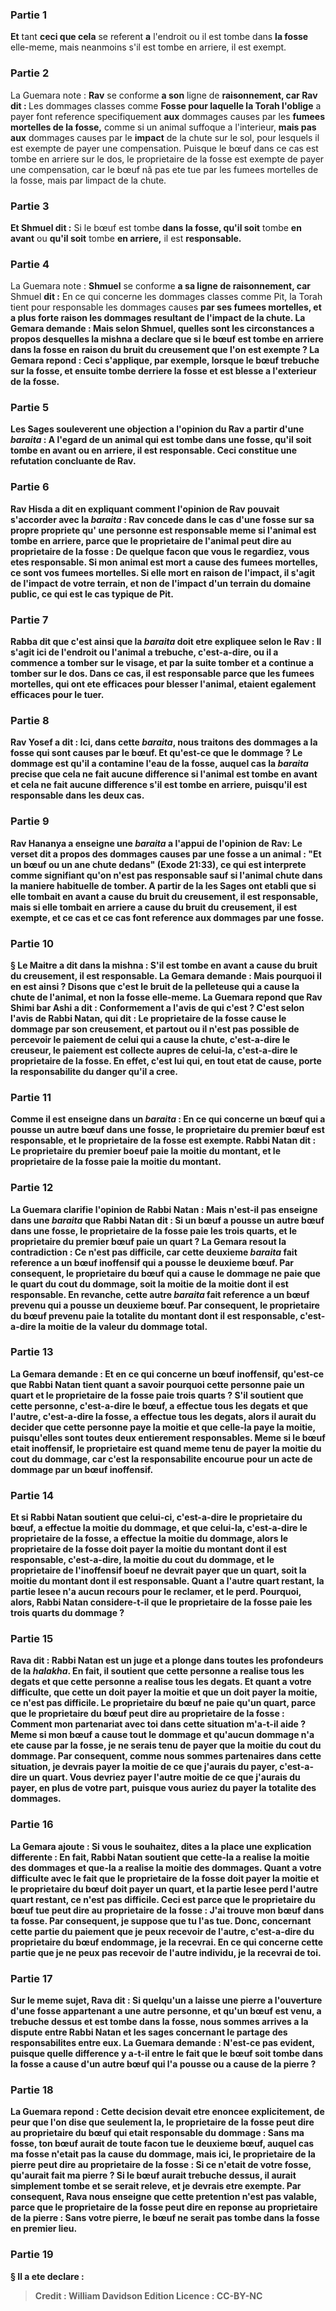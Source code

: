 
### Partie 1
<b>Et</b> tant <b>ceci que cela</b> se referent <b>a</b> l'endroit ou il est tombe dans <b>la fosse</b> elle-meme, mais neanmoins s'il est tombe en arriere, il est exempt.

### Partie 2
La Guemara note : <b>Rav</b> se conforme <b>a son</b> ligne de <b>raisonnement, car Rav dit : </b> Les dommages classes comme <b>Fosse pour laquelle la Torah l'oblige</b> a payer font reference specifiquement <b>aux</b> dommages causes par les <b>fumees mortelles de la fosse,</b> comme si un animal suffoque a l'interieur, <b>mais pas aux</b> dommages causes par le <b>impact</b> de la chute sur le sol, pour lesquels il est exempte de payer une compensation. Puisque le bœuf dans ce cas est tombe en arriere sur le dos, le proprietaire de la fosse est exempte de payer une compensation, car le bœuf nâ pas ete tue par les fumees mortelles de la fosse, mais par limpact de la chute.

### Partie 3
<b>Et Shmuel dit :</b> Si le bœuf est tombe <b>dans la fosse, qu'il soit</b> tombe <b>en avant</b> ou <b>qu'il soit</b> tombe <b>en arriere,</b> il est <b>responsable.</b>

### Partie 4
La Guemara note : <b>Shmuel</b> se conforme <b>a sa ligne de <b>raisonnement</b>, car</b> Shmuel <b>dit :</b> En ce qui concerne les dommages classes comme Pit, la Torah tient pour responsable les dommages causes <b>par ses <b>fumees mortelles, et a plus forte raison les</b> dommages resultant de l'<b>impact</b> de la chute. La Gemara demande : <b>Mais</b> selon Shmuel, <b>quelles sont les circonstances</b> a propos desquelles la mishna a declare que si le bœuf est tombe <b>en arriere</b> dans la fosse <b>en raison du bruit du creusement que</b> l'on est <b>exempte ?</b> La Gemara repond : Ceci s'applique, <b>par exemple, lorsque</b> le bœuf <b>trebuche sur la fosse, et</b> ensuite <b>tombe derriere la fosse</b> et est blesse <b>a l'exterieur de la fosse.</b>

### Partie 5
Les Sages <b>souleverent une objection a</b> l'opinion du Rav a partir d'une <i>baraita</i> : A l'egard <b>de</b> un animal qui est tombe dans <b>une fosse, qu'il soit</b> tombe en <b>avant</b> ou <b>en <b>arriere,</b> il est <b>responsable.</b> Ceci constitue <b>une refutation concluante de Rav.</b>

### Partie 6
<b>Rav Hisda a dit</b> en expliquant comment l'opinion de Rav pouvait s'accorder avec la <i>baraita</i> : <b>Rav concede</b> dans le cas <b>d'une fosse sur sa</b> propre <b>propriete qu'</b> une personne est <b>responsable</b> meme si l'animal est tombe en arriere, <b>parce que</b> le proprietaire de l'animal peut <b>dire au</b> proprietaire de la fosse : <b>De quelque facon que vous</b> le regardiez, vous etes responsable. <b>Si</b> mon animal <b>est mort</b> a cause <b>des <b>fumees mortelles</b>, ce <b>sont vos</b> <b>fumees mortelles. Si</b> elle <b>mort</b> en raison <b>de l'impact,</b> il s'agit de l'impact</b> de <b>votre</b> terrain, et non de l'impact d'un terrain du domaine public, ce qui est le cas typique de Pit.

### Partie 7
<b>Rabba dit</b> que c'est ainsi que la <i>baraita</i> doit etre expliquee selon le Rav : <b>Il s'agit ici de l'endroit</b> ou l'animal a <b>trebuche,</b> c'est-a-dire, <b>ou</b> il a commence a <b>tomber sur le visage, et</b> par la suite <b>tomber et</b> a continue a <b>tomber sur le dos.</b> Dans ce cas, il est responsable <b>parce que les <b>fumees mortelles</b>, qui ont ete efficaces</b> pour blesser l'animal, <b>etaient</b> egalement <b>efficaces</b> pour le tuer.</b>

### Partie 8
<b>Rav Yosef a dit : Ici,</b> dans cette <i>baraita</i>, <b>nous traitons des dommages</b> a <b>la fosse</b> qui sont causes <b>par le bœuf.</b> Et <b>qu'est-ce que</b> le dommage ? Le dommage est <b>qu'il a contamine l'eau</b> de la fosse, auquel cas la <i>baraita</i> precise <b>que</b> cela ne fait <b>aucune difference</b> si l'animal est tombe <b>en avant et</b> cela ne fait <b>aucune difference</b> s'il est tombe <b>en arriere,</b> puisqu'il <b>est responsable</b> dans les deux cas.

### Partie 9
<b>Rav Hananya a enseigne</b> une <i>baraita</i> <b>a l'appui</b> de l'opinion de <b>Rav:</b> Le verset dit a propos des dommages causes par une fosse a un animal : <b>"Et</b> un bœuf ou un ane <b>chute</b> dedans" (Exode 21:33), ce qui est interprete comme signifiant qu'on n'est pas responsable <b>sauf si</b> l'animal <b>chute</b> dans la <b>maniere habituelle de tomber. A partir de la</b> les Sages ont <b>etabli</b> que si elle <b>tombait en avant a cause du bruit du creusement,</b> il est <b>responsable,</b> mais si elle tombait <b>en arriere a cause du bruit du creusement,</b> il est <b>exempte, et</b> ce <b>cas</b> et ce</b> cas font reference aux dommages <b>par une fosse.</b>

### Partie 10
§ <b>Le Maitre a dit</b> dans la mishna : S'il <b>est tombe en avant a cause du bruit du creusement,</b> il est <b>responsable.</b> La Gemara demande : <b>Mais pourquoi</b> il en est ainsi ? <b>Disons</b> que c'est le bruit de <b>la pelleteuse</b> qui a <b>cause</b> la chute de l'animal, et non la fosse elle-meme. La Guemara repond que <b>Rav Shimi bar Ashi a dit :</b> Conformement a <b>l'avis de qui</b> <b>c'est ? </b> C'est <b>selon l'avis de <b>Rabbi Natan, qui dit : Le proprietaire</b> de <b>la fosse cause le dommage</b> par son creusement, <b>et partout ou</b> il n'est <b>pas possible de percevoir</b> le paiement <b>de celui</b> qui a cause la chute, c'est-a-dire le creuseur, le paiement est <b>collecte aupres de celui-la</b>, c'est-a-dire le proprietaire de la fosse. En effet, c'est lui qui, en tout etat de cause, porte la responsabilite du danger qu'il a cree.

### Partie 11
<b>Comme il est enseigne</b> dans un <i>baraita</i> : En ce qui concerne <b>un bœuf qui a pousse un autre</b> bœuf <b>dans une fosse, le proprietaire du</b> premier <b>bœuf</b> est <b>responsable,</b> et <b>le proprietaire de la fosse</b> est <b>exempte. Rabbi Natan dit : Le proprietaire du</b> premier <b>boeuf paie la moitie</b> du montant, <b>et le proprietaire de la fosse paie la moitie</b> du montant.

### Partie 12
La Guemara clarifie l'opinion de Rabbi Natan : <b>Mais n'est-il pas enseigne</b> dans une <i>baraita</i> que <b>Rabbi Natan dit :</b> Si un bœuf a pousse un autre bœuf dans une fosse, <b>le proprietaire de la fosse paie les trois quarts, et le proprietaire du</b> premier <b>bœuf</b> paie <b>un quart ?</b> La Gemara resout la contradiction : Ce n'est <b>pas difficile,</b> car <b>cette</b> deuxieme <i>baraita</i> fait reference <b>a un bœuf inoffensif</b> qui a pousse le deuxieme bœuf. Par consequent, le proprietaire du bœuf qui a cause le dommage ne paie que le quart du cout du dommage, soit la moitie de la moitie dont il est responsable. En revanche, <b>cette</b> autre <i>baraita</i> fait reference <b>a un bœuf prevenu</b> qui a pousse un deuxieme bœuf. Par consequent, le proprietaire du bœuf prevenu paie la totalite du montant dont il est responsable, c'est-a-dire la moitie de la valeur du dommage total.

### Partie 13
La Gemara demande : <b>Et</b> en ce qui concerne <b>un bœuf inoffensif</b>, <b>qu'est-ce que</b> Rabbi Natan <b>tient</b> quant a savoir pourquoi cette personne paie un quart et le proprietaire de la fosse paie trois quarts ? <b>S'il soutient</b> que <b>cette</b> personne, c'est-a-dire le bœuf, a <b>effectue tous les degats et que l'autre,</b> c'est-a-dire la fosse, a <b>effectue</b> tous les degats, alors il aurait du decider que <b>cette</b> personne <b>paye la moitie et que</b> celle-la <b>paye la moitie,</b> puisqu'elles sont toutes deux entierement responsables. Meme si le bœuf etait inoffensif, le proprietaire est quand meme tenu de payer la moitie du cout du dommage, car c'est la responsabilite encourue pour un acte de dommage par un bœuf inoffensif.

### Partie 14
<b>Et si</b> Rabbi Natan <b>soutient</b> que <b>celui-ci</b>, c'est-a-dire le proprietaire du bœuf, <b>a effectue la moitie du dommage, et que</b> celui-la, c'est-a-dire le proprietaire de la fosse, <b>a effectue la moitie du dommage,</b> alors <b>le proprietaire de la fosse</b> doit <b>payer la moitie</b> du montant dont il est responsable, c'est-a-dire, la moitie du cout du dommage, <b>et le proprietaire de l'inoffensif <b>boeuf</b> ne devrait payer que <b>un quart,</b> soit la moitie du montant dont il est responsable. Quant a <b>l'autre</b> quart restant, </b> la partie lesee n'a aucun recours pour le reclamer, et le <b>perd</b>. Pourquoi, alors, Rabbi Natan considere-t-il que le proprietaire de la fosse paie les trois quarts du dommage ?

### Partie 15
<b>Rava dit : Rabbi Natan est un juge et</b> a <b>plonge dans toutes les profondeurs de la <i>halakha</i>. En fait, il soutient</b> que <b>cette</b> personne <b>a realise tous les degats et que</b> cette personne <b>a realise tous les degats. Et quant</b> a <b>votre difficulte,</b> que <b>cette</b> un <b>doit payer la moitie et que</b> un doit payer <b>la moitie,</b> ce n'est pas difficile. Le proprietaire du bœuf ne paie qu'un quart, <b>parce que le proprietaire du bœuf</b> peut <b>dire au proprietaire de la fosse : Comment</b> mon partenariat</b> avec toi dans cette situation m'a-t-il <b>aide ? </b> Meme si mon bœuf a cause tout le dommage et qu'aucun dommage n'a ete cause par la fosse, je ne serais tenu de payer que la moitie du cout du dommage. Par consequent, comme nous sommes partenaires dans cette situation, je devrais payer la moitie de ce que j'aurais du payer, c'est-a-dire un quart. Vous devriez payer l'autre moitie de ce que j'aurais du payer, en plus de votre part, puisque vous auriez du payer la totalite des dommages.

### Partie 16
La Gemara ajoute : <b>Si vous le souhaitez, dites</b> a la place une explication differente : <b>En fait,</b> Rabbi Natan <b>soutient</b> que <b>cette</b>-la a <b>realise la moitie des dommages et que</b>-la a <b>realise la moitie des dommages. Quant</b> a <b>votre difficulte</b> avec le fait que le <b>proprietaire de la fosse</b> doit <b>payer la moitie et le proprietaire du bœuf</b> doit <b>payer un quart, et</b> la partie lesee <b>perd l'autre</b> <b>quart restant,</b> ce n'est pas difficile. Ceci est <b>parce que le proprietaire du</b> <b>bœuf tue</b> peut <b>dire au proprietaire de la fosse : J'ai trouve mon bœuf dans ta fosse.</b> Par consequent, je suppose que <b>tu l'as tue.</b> Donc, concernant <b>cette</b> partie du paiement <b>que je peux recevoir de l'autre,</b> c'est-a-dire du proprietaire du bœuf endommage, <b>je la recevrai</b>. En ce qui concerne <b>cette</b> partie <b>que je ne peux pas recevoir de l'autre</b> individu, <b>je la recevrai de toi.</b>

### Partie 17
Sur le meme sujet, <b>Rava dit :</b> Si quelqu'un <b>a laisse une pierre a l'ouverture d'une fosse</b> appartenant a une autre personne, <b>et qu'un bœuf est venu, a trebuche dessus et est tombe dans la fosse, nous sommes arrives a la dispute</b> entre <b>Rabbi Natan et les sages</b> concernant le partage des responsabilites entre eux. La Guemara demande : N'est-ce pas <b>evident,</b> puisque quelle difference y a-t-il entre le fait que le bœuf soit tombe dans la fosse a cause d'un autre bœuf qui l'a pousse ou a cause de la pierre ?

### Partie 18
La Guemara repond : Cette decision devait etre enoncee explicitement, <b>de peur que l'on dise</b> que seulement <b>la, le proprietaire de la fosse</b> peut <b>dire au proprietaire du bœuf</b> qui etait responsable du dommage : <b>Sans</b> ma fosse, ton bœuf aurait de toute facon tue</b> le deuxieme bœuf, auquel cas ma fosse n'etait pas la cause du dommage, <b>mais ici, le proprietaire de la pierre peut dire au proprietaire de la fosse : Si ce n'etait</b> de <b>votre fosse, qu'aurait fait ma pierre ? Si</b> le bœuf <b>aurait trebuche dessus,</b> il <b>aurait</b> simplement <b>tombe et se serait releve,</b> et je devrais etre exempte. Par consequent, Rava <b>nous enseigne</b> que cette pretention n'est pas valable, <b>parce que</b> le proprietaire de la fosse peut <b>dire</b> en reponse <b>au</b> proprietaire de la pierre : <b>Sans</b> votre <b>pierre,</b> le bœuf <b>ne serait pas tombe dans la fosse</b> en premier lieu.

### Partie 19
§ Il <b>a ete declare :</b>

>Credit : William Davidson Edition
>Licence : CC-BY-NC